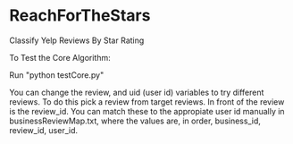 ReachForTheStars
================

Classify Yelp Reviews By Star Rating

To Test the Core Algorithm:

Run "python testCore.py"

You can change the review, and uid (user id) variables to try different reviews.
  To do this pick a review from target reviews. In front of the review is the review_id. You can match these to the appropiate user id manually in businessReviewMap.txt, where the values are, in order, business_id, review_id, user_id.
